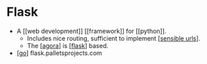 # Flask

- A [[web development]] [[framework]] for [[python]].
  - Includes nice routing, sufficient to implement [[sensible urls]].
  - The [[agora]] is [[flask]] based.
- [[go]] flask.palletsprojects.com


[//begin]: # "Autogenerated link references for markdown compatibility"
[sensible urls]: sensible-urls "Sensible Urls"
[agora]: agora "Agora"
[flask]: flask "Flask"
[go]: go "Go"
[//end]: # "Autogenerated link references"